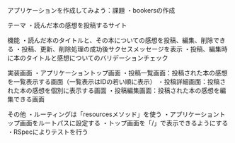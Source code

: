 アプリケーションを作成してみよう：課題
・bookersの作成

テーマ
・読んだ本の感想を投稿するサイト

機能
・読んだ本のタイトルと、その本についての感想を投稿、編集、削除できる
・投稿、更新、削除処理の成功後サクセスメッセージを表示
・投稿、編集時に本のタイトルと感想についてのバリデーションチェック

実装画面
・アプリケーショントップ画面
・投稿一覧画面：投稿された本の感想を一覧表示する画面（一覧表示はIDの若い順に表示）
・投稿詳細画面：投稿された本の感想を個別に表示する画面
・投稿編集画面：投稿された本の感想を編集できる画面

その他
・ルーティングは「resourcesメソッド」を使う
・アプリケーショントップ画面をルートパスに設定する
・トップ画面を「/」で表示できるようにする
・RSpecによりテストを行う